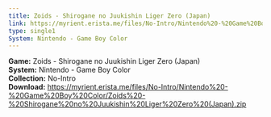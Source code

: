 ```yaml
---
title: Zoids - Shirogane no Juukishin Liger Zero (Japan)
link: https://myrient.erista.me/files/No-Intro/Nintendo%20-%20Game%20Boy%20Color/Zoids%20-%20Shirogane%20no%20Juukishin%20Liger%20Zero%20(Japan).zip
type: single1
System: Nintendo - Game Boy Color
---
```

<b>Game:</b> Zoids - Shirogane no Juukishin Liger Zero (Japan)<br>
<b>System:</b> Nintendo - Game Boy Color<br>
<b>Collection:</b> No-Intro<br>
<b>Download:</b> https://myrient.erista.me/files/No-Intro/Nintendo%20-%20Game%20Boy%20Color/Zoids%20-%20Shirogane%20no%20Juukishin%20Liger%20Zero%20(Japan).zip